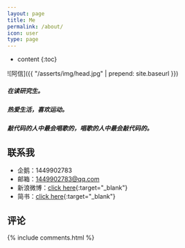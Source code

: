 ```yaml
---
layout: page
title: Me
permalink: /about/
icon: user
type: page
---
```


* content
{:toc}


![阿信]({{ "/asserts/img/head.jpg" | prepend: site.baseurl }})

##### 在读研究生。
##### 热爱生活，喜欢运动。
##### 敲代码的人中最会唱歌的，唱歌的人中最会敲代码的。

## 联系我

* 企鹅：1449902783
* 邮箱：1449902783@qq.com
* 新浪微博：[click here](http://weibo.com/{{site.weibo_username}}){:target="_blank"}
* 简书：[click here](https://www.jianshu.com/u/ef21221a874d){:target="_blank"}

## 评论
{% include comments.html %}
